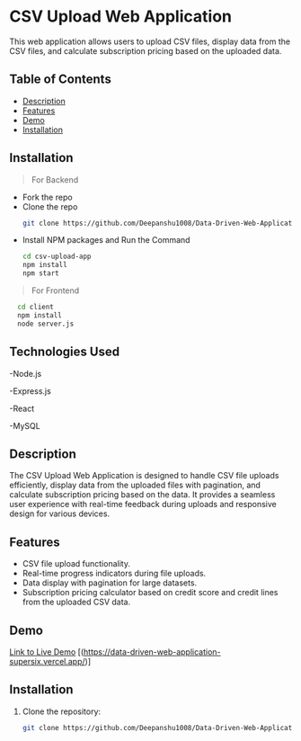 # CSV Upload Web Application

This web application allows users to upload CSV files, display data from the CSV files, and calculate subscription pricing based on the uploaded data.

## Table of Contents

- [Description](#description)
- [Features](#features)
- [Demo](#demo)
- [Installation](#installation)
  
## Installation
>For Backend
- Fork the repo
- Clone the repo
   ```sh
   git clone https://github.com/Deepanshu1008/Data-Driven-Web-Application.git
   ```
- Install NPM packages and Run the Command
   ```sh
   cd csv-upload-app
   npm install
   npm start
   ```
   
>For Frontend
 ```sh
   cd client
   npm install
   node server.js
   ```

  
## Technologies Used
-Node.js

-Express.js

-React

-MySQL



## Description

The CSV Upload Web Application is designed to handle CSV file uploads efficiently, display data from the uploaded files with pagination, and calculate subscription pricing based on the data. It provides a seamless user experience with real-time feedback during uploads and responsive design for various devices.

## Features

- CSV file upload functionality.
- Real-time progress indicators during file uploads.
- Data display with pagination for large datasets.
- Subscription pricing calculator based on credit score and credit lines from the uploaded CSV data.

## Demo

[Link to Live Demo](#) [(https://data-driven-web-application-supersix.vercel.app/)]

## Installation

1. Clone the repository:

   ```bash
   git clone https://github.com/Deepanshu1008/Data-Driven-Web-Application.git
